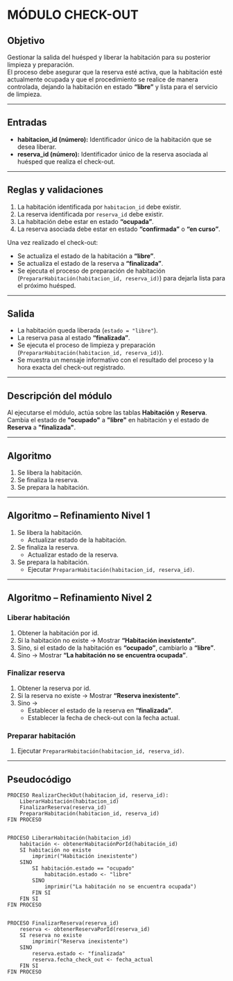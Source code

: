 # MÓDULO CHECK-OUT

## Objetivo
Gestionar la salida del huésped y liberar la habitación para su posterior limpieza y preparación.  
El proceso debe asegurar que la reserva esté activa, que la habitación esté actualmente ocupada y que el procedimiento se realice de manera controlada, dejando la habitación en estado **“libre”** y lista para el servicio de limpieza.

---

## Entradas

- **habitacion_id (número):** Identificador único de la habitación que se desea liberar.  
- **reserva_id (número):** Identificador único de la reserva asociada al huésped que realiza el check-out.

---

## Reglas y validaciones

1. La habitación identificada por `habitacion_id` debe existir.  
2. La reserva identificada por `reserva_id` debe existir.  
3. La habitación debe estar en estado **“ocupada”**.  
4. La reserva asociada debe estar en estado **“confirmada”** o **“en curso”**.  

Una vez realizado el check-out:

- Se actualiza el estado de la habitación a **“libre”**.  
- Se actualiza el estado de la reserva a **“finalizada”**.  
- Se ejecuta el proceso de preparación de habitación (`PrepararHabitación(habitacion_id, reserva_id)`) para dejarla lista para el próximo huésped.

---

## Salida

- La habitación queda liberada (`estado = "libre"`).  
- La reserva pasa al estado **“finalizada”**.  
- Se ejecuta el proceso de limpieza y preparación (`PrepararHabitación(habitacion_id, reserva_id)`).  
- Se muestra un mensaje informativo con el resultado del proceso y la hora exacta del check-out registrado.

---

## Descripción del módulo

Al ejecutarse el módulo, actúa sobre las tablas **Habitación** y **Reserva**.  
Cambia el estado de **"ocupado"** a **"libre"** en habitación y el estado de **Reserva** a **"finalizada"**.

---

## Algoritmo

1. Se libera la habitación.  
2. Se finaliza la reserva.  
3. Se prepara la habitación.

---

## Algoritmo – Refinamiento Nivel 1

1. Se libera la habitación.  
   - Actualizar estado de la habitación.  
2. Se finaliza la reserva.  
   - Actualizar estado de la reserva.  
3. Se prepara la habitación.  
   - Ejecutar `PrepararHabitación(habitacion_id, reserva_id)`.

---

## Algoritmo – Refinamiento Nivel 2

### Liberar habitación
1. Obtener la habitación por id.  
2. Si la habitación no existe → Mostrar **“Habitación inexistente”**.  
3. Sino, si el estado de la habitación es **“ocupado”**, cambiarlo a **“libre”**.  
4. Sino → Mostrar **“La habitación no se encuentra ocupada”**.

### Finalizar reserva
1. Obtener la reserva por id.  
2. Si la reserva no existe → Mostrar **“Reserva inexistente”**.  
3. Sino →  
   - Establecer el estado de la reserva en **“finalizada”**.  
   - Establecer la fecha de check-out con la fecha actual.

### Preparar habitación
1. Ejecutar `PrepararHabitación(habitacion_id, reserva_id)`.

---

## Pseudocódigo

```plaintext
PROCESO RealizarCheckOut(habitacion_id, reserva_id):
    LiberarHabitación(habitacion_id)
    FinalizarReserva(reserva_id)
    PrepararHabitación(habitacion_id, reserva_id)
FIN PROCESO


PROCESO LiberarHabitación(habitacion_id)
    habitación <- obtenerHabitaciónPorId(habitación_id)
    SI habitación no existe
        imprimir("Habitación inexistente")
    SINO
        SI habitación.estado == "ocupado"
            habitación.estado <- "libre"
        SINO
            imprimir("La habitación no se encuentra ocupada")
        FIN SI
    FIN SI
FIN PROCESO


PROCESO FinalizarReserva(reserva_id)
    reserva <- obtenerReservaPorId(reserva_id)
    SI reserva no existe
        imprimir("Reserva inexistente")
    SINO
        reserva.estado <- "finalizada"
        reserva.fecha_check_out <- fecha_actual
    FIN SI
FIN PROCESO
